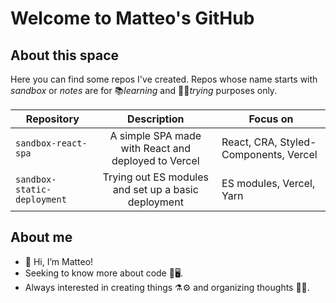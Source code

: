 # Welcome to Matteo's GitHub

## About this space

Here you can find some repos I've created. Repos whose name starts with *sandbox* or *notes* are for 📚*learning* and 🧪💥*trying* purposes only.

| Repository       | Description   | Focus on      |
| ------------- | :---: | ------------- |
| `sandbox-react-spa`  | A simple SPA made with React and deployed to Vercel | React, CRA, Styled-Components, Vercel |
| `sandbox-static-deployment`  | Trying out ES modules and set up a basic deployment | ES modules, Vercel, Yarn |

## About me

- 👋 Hi, I’m Matteo!
- Seeking to know more about code 🔭🖥.
- Always interested in creating things ⚗⚙ and organizing thoughts 📐💡.

<!---
Matteo-Spina/Matteo-Spina is a ✨ special ✨ repository because its `README.md` (this file) appears on your GitHub profile.
You can click the Preview link to take a look at your changes.
--->
